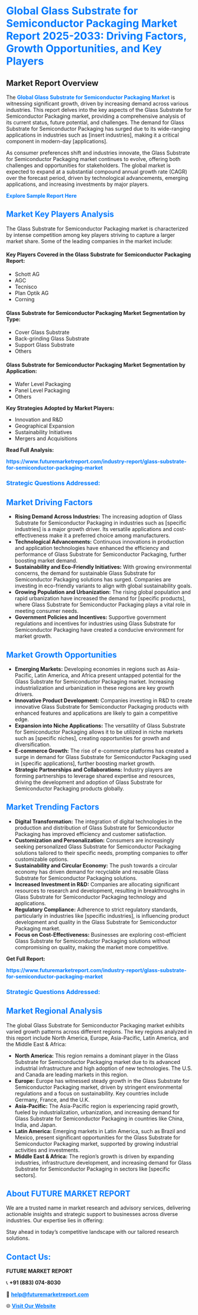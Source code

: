 <h1 style="color: #007BFF;">Global Glass Substrate for Semiconductor Packaging Market Report 2025-2033: Driving Factors, Growth Opportunities, and Key Players</h1>

<section id="overview">
<h2>Market Report Overview</h2>
<p>The <a href="https://www.futuremarketreport.com/industry-report/glass-substrate-for-semiconductor-packaging-market" style="color: #007BFF; text-decoration: none;"><strong>Global Glass Substrate for Semiconductor Packaging Market</strong></a> is witnessing significant growth, driven by increasing demand across various industries. This report delves into the key aspects of the Glass Substrate for Semiconductor Packaging market, providing a comprehensive analysis of its current status, future potential, and challenges. The demand for Glass Substrate for Semiconductor Packaging has surged due to its wide-ranging applications in industries such as [insert industries], making it a critical component in modern-day [applications].</p>
<p>As consumer preferences shift and industries innovate, the Glass Substrate for Semiconductor Packaging market continues to evolve, offering both challenges and opportunities for stakeholders. The global market is expected to expand at a substantial compound annual growth rate (CAGR) over the forecast period, driven by technological advancements, emerging applications, and increasing investments by major players.</p>
</section>

<section id="overview">
<p><a href="https://www.futuremarketreport.com/request-sample/reportId=82575" style="color: #007BFF; text-decoration: none;"><strong>Explore Sample Report Here</strong></a></p>
</section>

<section id="key-players">
<h2 style="color: #007BFF;">Market Key Players Analysis</h2>
<p>The Glass Substrate for Semiconductor Packaging market is characterized by intense competition among key players striving to capture a larger market share. Some of the leading companies in the market include:</p>
<h4>Key Players Covered in the Glass Substrate for Semiconductor Packaging Report:</h4>
<ul><li>Schott AG</li><li>AGC</li><li>Tecnisco</li><li>Plan Optik AG</li><li>Corning</li></ul>
<h4>Glass Substrate for Semiconductor Packaging Market Segmentation by Type:</h4>
<ul><li>Cover Glass Substrate</li><li>Back-grinding Glass Substrate</li><li>Support Glass Substrate</li><li>Others</li></ul>

<h4>Glass Substrate for Semiconductor Packaging Market Segmentation by Application:</h4>
<ul><li>Wafer Level Packaging</li><li>Panel Level Packaging</li><li>Others</li></ul>
<p><strong>Key Strategies Adopted by Market Players:</strong></p>
<ul>
<li>Innovation and R&D</li>
<li>Geographical Expansion</li>
<li>Sustainability Initiatives</li>
<li>Mergers and Acquisitions</li>
</ul>
</section>

<section>
<p><strong>Read Full Analysis: </strong></p><a href="https://www.futuremarketreport.com/industry-report/glass-substrate-for-semiconductor-packaging-market" style="color: #007BFF; text-decoration: none;"><strong>https://www.futuremarketreport.com/industry-report/glass-substrate-for-semiconductor-packaging-market</strong></a>
<h3 style="color: #007BFF;">Strategic Questions Addressed:</h3>
</section>

<section id="driving-factors">
<h2 style="color: #007BFF;">Market Driving Factors</h2>
<ul>
<li><strong>Rising Demand Across Industries:</strong> The increasing adoption of Glass Substrate for Semiconductor Packaging in industries such as [specific industries] is a major growth driver. Its versatile applications and cost-effectiveness make it a preferred choice among manufacturers.</li>
<li><strong>Technological Advancements:</strong> Continuous innovations in production and application technologies have enhanced the efficiency and performance of Glass Substrate for Semiconductor Packaging, further boosting market demand.</li>
<li><strong>Sustainability and Eco-Friendly Initiatives:</strong> With growing environmental concerns, the demand for sustainable Glass Substrate for Semiconductor Packaging solutions has surged. Companies are investing in eco-friendly variants to align with global sustainability goals.</li>
<li><strong>Growing Population and Urbanization:</strong> The rising global population and rapid urbanization have increased the demand for [specific products], where Glass Substrate for Semiconductor Packaging plays a vital role in meeting consumer needs.</li>
<li><strong>Government Policies and Incentives:</strong> Supportive government regulations and incentives for industries using Glass Substrate for Semiconductor Packaging have created a conducive environment for market growth.</li>
</ul>
</section>

<section id="growth-opportunities">
<h2 style="color: #007BFF;">Market Growth Opportunities</h2>
<ul>
<li><strong>Emerging Markets:</strong> Developing economies in regions such as Asia-Pacific, Latin America, and Africa present untapped potential for the Glass Substrate for Semiconductor Packaging market. Increasing industrialization and urbanization in these regions are key growth drivers.</li>
<li><strong>Innovative Product Development:</strong> Companies investing in R&D to create innovative Glass Substrate for Semiconductor Packaging products with enhanced features and applications are likely to gain a competitive edge.</li>
<li><strong>Expansion into Niche Applications:</strong> The versatility of Glass Substrate for Semiconductor Packaging allows it to be utilized in niche markets such as [specific niches], creating opportunities for growth and diversification.</li>
<li><strong>E-commerce Growth:</strong> The rise of e-commerce platforms has created a surge in demand for Glass Substrate for Semiconductor Packaging used in [specific applications], further boosting market growth.</li>
<li><strong>Strategic Partnerships and Collaborations:</strong> Industry players are forming partnerships to leverage shared expertise and resources, driving the development and adoption of Glass Substrate for Semiconductor Packaging products globally.</li>
</ul>
</section>

<section id="trending-factors">
<h2 style="color: #007BFF;">Market Trending Factors</h2>
<ul>
<li><strong>Digital Transformation:</strong> The integration of digital technologies in the production and distribution of Glass Substrate for Semiconductor Packaging has improved efficiency and customer satisfaction.</li>
<li><strong>Customization and Personalization:</strong> Consumers are increasingly seeking personalized Glass Substrate for Semiconductor Packaging solutions tailored to their specific needs, prompting companies to offer customizable options.</li>
<li><strong>Sustainability and Circular Economy:</strong> The push towards a circular economy has driven demand for recyclable and reusable Glass Substrate for Semiconductor Packaging solutions.</li>
<li><strong>Increased Investment in R&D:</strong> Companies are allocating significant resources to research and development, resulting in breakthroughs in Glass Substrate for Semiconductor Packaging technology and applications.</li>
<li><strong>Regulatory Compliance:</strong> Adherence to strict regulatory standards, particularly in industries like [specific industries], is influencing product development and quality in the Glass Substrate for Semiconductor Packaging market.</li>
<li><strong>Focus on Cost-Effectiveness:</strong> Businesses are exploring cost-efficient Glass Substrate for Semiconductor Packaging solutions without compromising on quality, making the market more competitive.</li>
</ul>
</section>

<section>
<p><strong>Get Full Report: </strong></p><a href="https://www.futuremarketreport.com/industry-report/glass-substrate-for-semiconductor-packaging-market" style="color: #007BFF; text-decoration: none;"><strong>https://www.futuremarketreport.com/industry-report/glass-substrate-for-semiconductor-packaging-market</strong></a>
<h3 style="color: #007BFF;">Strategic Questions Addressed:</h3>
</section>


<section id="regional-analysis">
<h2 style="color: #007BFF;">Market Regional Analysis</h2>
<p>The global Glass Substrate for Semiconductor Packaging market exhibits varied growth patterns across different regions. The key regions analyzed in this report include North America, Europe, Asia-Pacific, Latin America, and the Middle East & Africa:</p>
<ul>
<li><strong>North America:</strong> This region remains a dominant player in the Glass Substrate for Semiconductor Packaging market due to its advanced industrial infrastructure and high adoption of new technologies. The U.S. and Canada are leading markets in this region.</li>
<li><strong>Europe:</strong> Europe has witnessed steady growth in the Glass Substrate for Semiconductor Packaging market, driven by stringent environmental regulations and a focus on sustainability. Key countries include Germany, France, and the U.K.</li>
<li><strong>Asia-Pacific:</strong> The Asia-Pacific region is experiencing rapid growth, fueled by industrialization, urbanization, and increasing demand for Glass Substrate for Semiconductor Packaging in countries like China, India, and Japan.</li>
<li><strong>Latin America:</strong> Emerging markets in Latin America, such as Brazil and Mexico, present significant opportunities for the Glass Substrate for Semiconductor Packaging market, supported by growing industrial activities and investments.</li>
<li><strong>Middle East & Africa:</strong> The region’s growth is driven by expanding industries, infrastructure development, and increasing demand for Glass Substrate for Semiconductor Packaging in sectors like [specific sectors].</li>
</ul>
</section>

<footer>
<h2 style="color: #007BFF;">About FUTURE MARKET REPORT</h2>
<p>We are a trusted name in market research and advisory services, delivering actionable insights and strategic support to businesses across diverse industries. Our expertise lies in offering:</p>

<p>Stay ahead in today’s competitive landscape with our tailored research solutions.</p>

<h2 style="color: #007BFF;">Contact Us:</h2>
<p><strong>FUTURE MARKET REPORT</strong></p>
<p>📞 <strong>+91 (883) 074-8030</strong></p>
<p>📧 <strong><a href="mailto:help@futuremarketreport.com" style="color: #007BFF;">help@futuremarketreport.com</a></strong></p>
<p>🌐 <strong><a href="https://www.futuremarketreport.com/" style="color: #007BFF;">Visit Our Website</a></strong></p>
</footer>